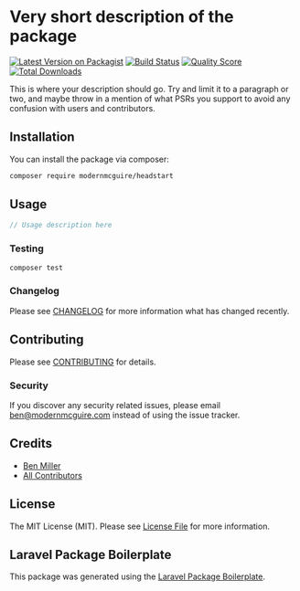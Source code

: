 # Very short description of the package

[![Latest Version on Packagist](https://img.shields.io/packagist/v/modernmcguire/headstart.svg?style=flat-square)](https://packagist.org/packages/modernmcguire/headstart)
[![Build Status](https://img.shields.io/travis/modernmcguire/headstart/master.svg?style=flat-square)](https://travis-ci.org/modernmcguire/headstart)
[![Quality Score](https://img.shields.io/scrutinizer/g/modernmcguire/headstart.svg?style=flat-square)](https://scrutinizer-ci.com/g/modernmcguire/headstart)
[![Total Downloads](https://img.shields.io/packagist/dt/modernmcguire/headstart.svg?style=flat-square)](https://packagist.org/packages/modernmcguire/headstart)

This is where your description should go. Try and limit it to a paragraph or two, and maybe throw in a mention of what PSRs you support to avoid any confusion with users and contributors.

## Installation

You can install the package via composer:

```bash
composer require modernmcguire/headstart
```

## Usage

``` php
// Usage description here
```

### Testing

``` bash
composer test
```

### Changelog

Please see [CHANGELOG](CHANGELOG.md) for more information what has changed recently.

## Contributing

Please see [CONTRIBUTING](CONTRIBUTING.md) for details.

### Security

If you discover any security related issues, please email ben@modernmcguire.com instead of using the issue tracker.

## Credits

- [Ben Miller](https://github.com/modernmcguire)
- [All Contributors](../../contributors)

## License

The MIT License (MIT). Please see [License File](LICENSE.md) for more information.

## Laravel Package Boilerplate

This package was generated using the [Laravel Package Boilerplate](https://laravelpackageboilerplate.com).